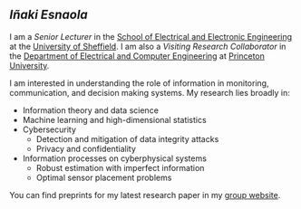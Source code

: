 ## *Iñaki Esnaola*

<!-- **esnaolab/esnaolab** is a ✨ _special_ ✨ repository because its `README.md` (this file) appears on your GitHub profile. -->
I am a _Senior Lecturer_ in the [School of Electrical and Electronic Engineering][SoEEE] at the [University of Sheffield][UoS]. I am also a _Visiting Research Collaborator_ in the [Department of Electrical and Computer Engineering][PU_ECE] at [Princeton University][PU]. 

I am interested in understanding the role of information in monitoring, communication, and decision making systems. My research lies broadly in:
* Information theory and data science  
* Machine learning and high-dimensional statistics
* Cybersecurity
  * Detection and mitigation of data integrity attacks  
  * Privacy and confidentiality
* Information processes on cyberphysical systems  
  * Robust estimation with imperfect information
  * Optimal sensor placement problems

 You can find preprints for my latest research paper in my [group website](http://esnaolab.github.io).

[UoS]: https://www.sheffield.ac.uk
[SoEEE]: https://www.sheffield.ac.uk/eee
[PU_ECE]: https://ece.princeton.edu
[PU]: https://www.princeton.edu
